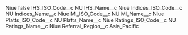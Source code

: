 <?xml version="1.0" encoding="UTF-8"?>
<CustomMetadata xmlns="http://soap.sforce.com/2006/04/metadata" xmlns:xsi="http://www.w3.org/2001/XMLSchema-instance" xmlns:xsd="http://www.w3.org/2001/XMLSchema">
    <label>Niue</label>
    <protected>false</protected>
    <values>
        <field>IHS_ISO_Code__c</field>
        <value xsi:type="xsd:string">NU</value>
    </values>
    <values>
        <field>IHS_Name__c</field>
        <value xsi:type="xsd:string">Niue</value>
    </values>
    <values>
        <field>Indices_ISO_Code__c</field>
        <value xsi:type="xsd:string">NU</value>
    </values>
    <values>
        <field>Indices_Name__c</field>
        <value xsi:type="xsd:string">Niue</value>
    </values>
    <values>
        <field>MI_ISO_Code__c</field>
        <value xsi:type="xsd:string">NU</value>
    </values>
    <values>
        <field>MI_Name__c</field>
        <value xsi:type="xsd:string">Niue</value>
    </values>
    <values>
        <field>Platts_ISO_Code__c</field>
        <value xsi:type="xsd:string">NU</value>
    </values>
    <values>
        <field>Platts_Name__c</field>
        <value xsi:type="xsd:string">Niue</value>
    </values>
    <values>
        <field>Ratings_ISO_Code__c</field>
        <value xsi:type="xsd:string">NU</value>
    </values>
    <values>
        <field>Ratings_Name__c</field>
        <value xsi:type="xsd:string">Niue</value>
    </values>
    <values>
        <field>Referral_Region__c</field>
        <value xsi:type="xsd:string">Asia_Pacific</value>
    </values>
</CustomMetadata>
